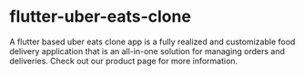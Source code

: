 # flutter-uber-eats-clone
A flutter based uber eats clone app is a fully realized and customizable food delivery application that is an all-in-one solution for managing orders and deliveries. Check out our product page for more information.
